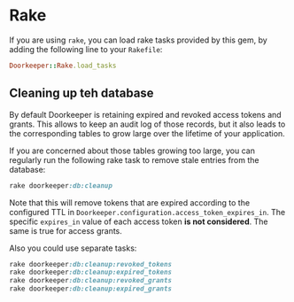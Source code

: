 # Rake

If you are using `rake`, you can load rake tasks provided by this gem, by adding the following line to your `Rakefile`:

```ruby
Doorkeeper::Rake.load_tasks
```

## Cleaning up teh database

By default Doorkeeper is retaining expired and revoked access tokens and grants.
This allows to keep an audit log of those records, but it also leads to the
corresponding tables to grow large over the lifetime of your application.

If you are concerned about those tables growing too large,
you can regularly run the following rake task to remove stale entries
from the database:

```rake
rake doorkeeper:db:cleanup
```

Note that this will remove tokens that are expired according to the configured TTL
in `Doorkeeper.configuration.access_token_expires_in`. The specific `expires_in`
value of each access token **is not considered**. The same is true for access grants.

Also you could use separate tasks:

```rake
rake doorkeeper:db:cleanup:revoked_tokens
rake doorkeeper:db:cleanup:expired_tokens
rake doorkeeper:db:cleanup:revoked_grants
rake doorkeeper:db:cleanup:expired_grants
```
